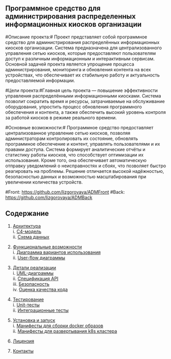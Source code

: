 ## Программное средство для администрирования распределенных информационных киосков организации

#Описание проекта:# Проект представляет собой программное средство для администрирования распределённых информационных киосков организации. Система предназначена для централизованного управления сетью киосков, которые предоставляют пользователям доступ к различным информационным и интерактивным сервисам. Основной задачей проекта является упрощение процесса администрирования, мониторинга и обновления контента на всех устройствах, что обеспечивает их стабильную работу и актуальность предоставляемой информации.

#Цели проекта:#Главная цель проекта — повышение эффективности управления распределёнными информационными киосками. Система позволит сократить время и ресурсы, затрачиваемые на обслуживание оборудования, упростить процесс обновления программного обеспечения и контента, а также обеспечить высокий уровень контроля за работой киосков в режиме реального времени.

#Основные возможности:# Программное средство предоставляет централизованное управление сетью киосков, позволяя администраторам контролировать их состояние, обновлять программное обеспечение и контент, управлять пользователями и их правами доступа. Система формирует аналитические отчёты и статистику работы киосков, что способствует оптимизации их использования. Кроме того, она обеспечивает автоматическую отправку уведомлений о неисправностях и сбоях, что позволяет быстро реагировать на проблемы. Решение отличается высокой надёжностью, безопасностью данных и возможностью масштабирования при увеличении количества устройств.

#Front: https://github.com/lizgorovaya/ADMFront
#Back: https://github.com/lizgorovaya/ADMBack


## Содержание

1. [Архитектура](#архитектура)  
   i. [C4-модель](#c4-модель)  
   ii. [Схема данных](#схема-данных)  

2. [Функциональные возможности](#функциональные-возможности)  
   i. [Диаграмма вариантов использования](#диаграмма-вариантов-использования)  
   ii. [User-flow диаграммы](#user-flow-диаграммы)  

3. [Детали реализации](#детали-реализации)  
   i. [UML-диаграммы](#uml-диаграммы)  
   ii. [Спецификация API](#спецификация-api)  
   iii. [Безопасность](#безопасность)  
   iv. [Оценка качества кода](#оценка-качества-кода)  

4. [Тестирование](#тестирование)  
   i. [Unit-тесты](#unit-тесты)  
   ii. [Интеграционные тесты](#интеграционные-тесты)  

5. [Установка и запуск](#установка-и-запуск)  
   i. [Манифесты для сборки docker образов](#манифесты-для-сборки-docker-образов)  
   ii. [Манифесты для развертывания k8s кластера](#манифесты-для-развертывания-k8s-кластера)  

6. [Лицензия](#лицензия)  
7. [Контакты](#контакты)  
